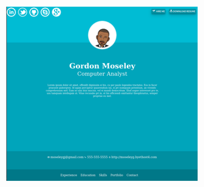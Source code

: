 ![Alt text](https://github.com/moseleygj/WebPages/blob/master/LandingPageResume/Screenshot%20from%202017-09-08%2015-29-06.png?raw=true "screenshot")
